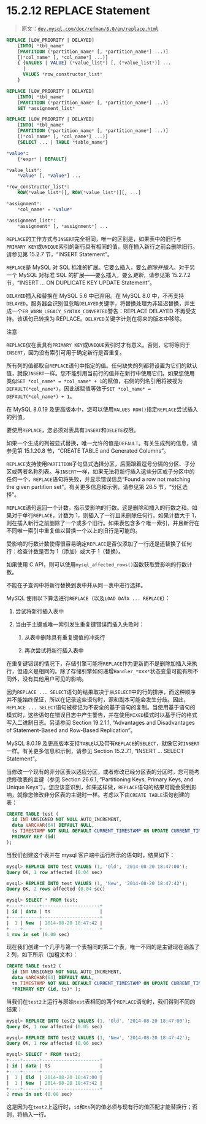 # 15.2.12 REPLACE Statement

> 原文：[`dev.mysql.com/doc/refman/8.0/en/replace.html`](https://dev.mysql.com/doc/refman/8.0/en/replace.html)

```sql
REPLACE [LOW_PRIORITY | DELAYED]
    [INTO] *tbl_name*
    [PARTITION (*partition_name* [, *partition_name*] ...)]
    [(*col_name* [, *col_name*] ...)]
    { {VALUES | VALUE} (*value_list*) [, (*value_list*)] ...
      |
      VALUES *row_constructor_list*
    }

REPLACE [LOW_PRIORITY | DELAYED]
    [INTO] *tbl_name*
    [PARTITION (*partition_name* [, *partition_name*] ...)]
    SET *assignment_list*

REPLACE [LOW_PRIORITY | DELAYED]
    [INTO] *tbl_name*
    [PARTITION (*partition_name* [, *partition_name*] ...)]
    [(*col_name* [, *col_name*] ...)]
    {SELECT ... | TABLE *table_name*}

*value*:
    {*expr* | DEFAULT}

*value_list*:
    *value* [, *value*] ...

*row_constructor_list*:
    ROW(*value_list*)[, ROW(*value_list*)][, ...]

*assignment*:
    *col_name* = *value*

*assignment_list*:
    *assignment* [, *assignment*] ...
```

`REPLACE`的工作方式与`INSERT`完全相同，唯一的区别是，如果表中的旧行与`PRIMARY KEY`或`UNIQUE`索引的新行具有相同的值，则在插入新行之前会删除旧行。请参见第 15.2.7 节，“INSERT Statement”。

`REPLACE`是 MySQL 对 SQL 标准的扩展。它要么插入，要么*删除并插入*。对于另一个 MySQL 对标准 SQL 的扩展——要么插入，要么*更新*，请参见第 15.2.7.2 节，“INSERT ... ON DUPLICATE KEY UPDATE Statement”。

`DELAYED`插入和替换在 MySQL 5.6 中已弃用。在 MySQL 8.0 中，不再支持`DELAYED`。服务器会识别但忽略`DELAYED`关键字，将替换处理为非延迟替换，并生成一个`ER_WARN_LEGACY_SYNTAX_CONVERTED`警告：REPLACE DELAYED 不再受支持。该语句已转换为 REPLACE。`DELAYED`关键字计划在将来的版本中移除。

注意

`REPLACE`仅在表具有`PRIMARY KEY`或`UNIQUE`索引时才有意义。否则，它将等同于`INSERT`，因为没有索引可用于确定新行是否重复。

所有列的值都取自`REPLACE`语句中指定的值。任何缺失的列都将设置为它们的默认值，就像`INSERT`一样。您不能引用当前行的值并在新行中使用它们。如果您使用类似`SET *col_name* = *col_name* + 1`的赋值，右侧的列名引用将被视为`DEFAULT(*col_name*)`，因此该赋值等效于`SET *col_name* = DEFAULT(*col_name*) + 1`。

在 MySQL 8.0.19 及更高版本中，您可以使用`VALUES ROW()`指定`REPLACE`尝试插入的列值。

要使用`REPLACE`，您必须对表具有`INSERT`和`DELETE`权限。

如果一个生成的列被显式替换，唯一允许的值是`DEFAULT`。有关生成列的信息，请参见第 15.1.20.8 节，“CREATE TABLE and Generated Columns”。

`REPLACE`支持使用`PARTITION`子句显式选择分区，后面跟着逗号分隔的分区、子分区或两者名称列表。与`INSERT`一样，如果无法将新行插入这些分区或子分区中的任何一个，`REPLACE`语句将失败，并显示错误信息“Found a row not matching the given partition set”。有关更多信息和示例，请参见第 26.5 节，“分区选择”。

`REPLACE`语句返回一个计数，指示受影响的行数。这是删除和插入的行数之和。如果对于单行`REPLACE`，计数为 1，则插入了一行且未删除任何行。如果计数大于 1，则在插入新行之前删除了一个或多个旧行。如果表包含多个唯一索引，并且新行在不同唯一索引中重复值以替换一个以上的旧行是可能的。

受影响的行数计数使得很容易确定`REPLACE`是否仅添加了一行还是还替换了任何行：检查计数是否为 1（添加）或大于 1（替换）。

如果使用 C API，则可以使用`mysql_affected_rows()`函数获取受影响的行数计数。

不能在子查询中将新行替换到表中并从同一表中进行选择。

MySQL 使用以下算法进行`REPLACE`（以及`LOAD DATA ... REPLACE`）：

1.  尝试将新行插入表中

1.  当由于主键或唯一索引发生重复键错误而插入失败时：

    1.  从表中删除具有重复键值的冲突行

    1.  再次尝试将新行插入表中

在重复键错误的情况下，存储引擎可能将`REPLACE`作为更新而不是删除加插入来执行，但语义是相同的。除了存储引擎如何递增`Handler_*`xxx`*`状态变量可能有所不同外，没有其他用户可见的影响。

因为`REPLACE ... SELECT`语句的结果取决于从`SELECT`中的行的排序，而这种顺序并不能始终保证，所以在记录这些语句时，源和副本可能会发生分歧。因此，`REPLACE ... SELECT`语句被标记为不安全的基于语句的复制。当使用基于语句的模式时，这些语句在错误日志中产生警告，并在使用`MIXED`模式时以基于行的格式写入二进制日志。另请参阅 Section 19.2.1.1, “Advantages and Disadvantages of Statement-Based and Row-Based Replication”。

MySQL 8.0.19 及更高版本支持`TABLE`以及带有`REPLACE`的`SELECT`，就像它对`INSERT`一样。有关更多信息和示例，请参见 Section 15.2.7.1, “INSERT ... SELECT Statement”。

当修改一个现有的非分区表以适应分区，或者修改已经分区表的分区时，您可能考虑修改表的主键（参见 Section 26.6.1, “Partitioning Keys, Primary Keys, and Unique Keys”）。您应该意识到，如果这样做，`REPLACE`语句的结果可能会受到影响，就像您修改非分区表的主键时一样。考虑以下由`CREATE TABLE`语句创建的表：

```sql
CREATE TABLE test (
  id INT UNSIGNED NOT NULL AUTO_INCREMENT,
  data VARCHAR(64) DEFAULT NULL,
  ts TIMESTAMP NOT NULL DEFAULT CURRENT_TIMESTAMP ON UPDATE CURRENT_TIMESTAMP,
  PRIMARY KEY (id)
);
```

当我们创建这个表并在 mysql 客户端中运行所示的语句时，结果如下：

```sql
mysql> REPLACE INTO test VALUES (1, 'Old', '2014-08-20 18:47:00');
Query OK, 1 row affected (0.04 sec)

mysql> REPLACE INTO test VALUES (1, 'New', '2014-08-20 18:47:42');
Query OK, 2 rows affected (0.04 sec)

mysql> SELECT * FROM test;
+----+------+---------------------+
| id | data | ts                  |
+----+------+---------------------+
|  1 | New  | 2014-08-20 18:47:42 |
+----+------+---------------------+
1 row in set (0.00 sec)
```

现在我们创建一个几乎与第一个表相同的第二个表，唯一不同的是主键现在涵盖了 2 列，如下所示（加粗文本）：

```sql
CREATE TABLE test2 (
  id INT UNSIGNED NOT NULL AUTO_INCREMENT,
  data VARCHAR(64) DEFAULT NULL,
  ts TIMESTAMP NOT NULL DEFAULT CURRENT_TIMESTAMP ON UPDATE CURRENT_TIMESTAMP,
  *PRIMARY KEY (id, ts)* );
```

当我们在`test2`上运行与原始`test`表相同的两个`REPLACE`语句时，我们得到不同的结果：

```sql
mysql> REPLACE INTO test2 VALUES (1, 'Old', '2014-08-20 18:47:00');
Query OK, 1 row affected (0.05 sec)

mysql> REPLACE INTO test2 VALUES (1, 'New', '2014-08-20 18:47:42');
Query OK, 1 row affected (0.06 sec)

mysql> SELECT * FROM test2;
+----+------+---------------------+
| id | data | ts                  |
+----+------+---------------------+
|  1 | Old  | 2014-08-20 18:47:00 |
|  1 | New  | 2014-08-20 18:47:42 |
+----+------+---------------------+
2 rows in set (0.00 sec)
```

这是因为在`test2`上运行时，`id`和`ts`列的值必须与现有行的值匹配才能替换行；否则，将插入一行。
